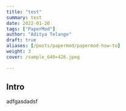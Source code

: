 ```yaml
---
title: "test"
summary: test
date: 2022-01-20
tags: ["PaperMod"]
author: "Aditya Telange"
draft: true
aliases: [/posts/papermod/papermod-how-to]
weight: 3
cover: /sample_640×426.jpeg

---
```


## Intro
adfgasdadsf
